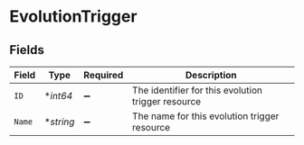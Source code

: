 # EvolutionTrigger


## Fields

| Field                                              | Type                                               | Required                                           | Description                                        |
| -------------------------------------------------- | -------------------------------------------------- | -------------------------------------------------- | -------------------------------------------------- |
| `ID`                                               | **int64*                                           | :heavy_minus_sign:                                 | The identifier for this evolution trigger resource |
| `Name`                                             | **string*                                          | :heavy_minus_sign:                                 | The name for this evolution trigger resource       |